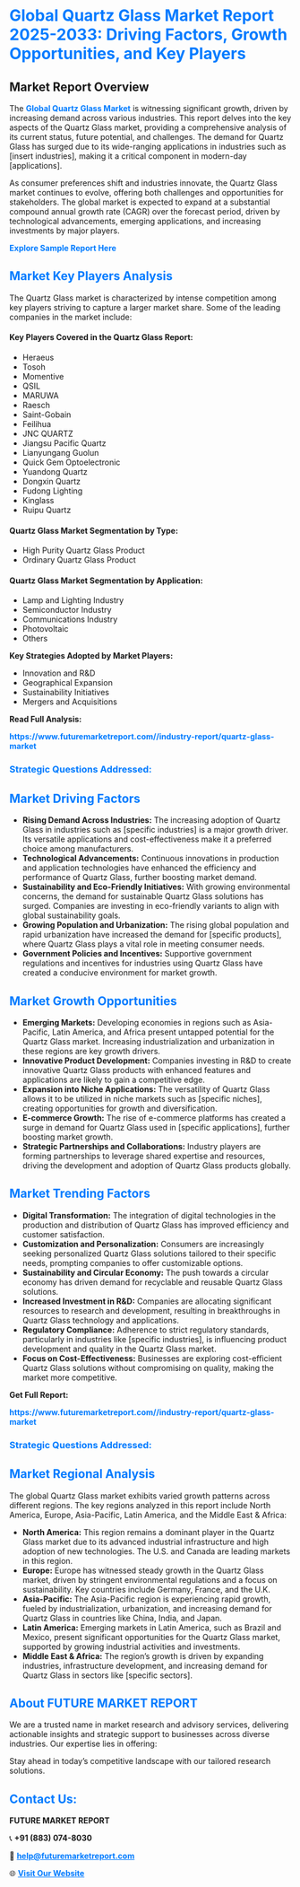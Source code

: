 <h1 style="color: #007BFF;">Global Quartz Glass Market Report 2025-2033: Driving Factors, Growth Opportunities, and Key Players</h1>

<section id="overview">
<h2>Market Report Overview</h2>
<p>The <a href="https://www.futuremarketreport.com//industry-report/quartz-glass-market" style="color: #007BFF; text-decoration: none;"><strong>Global Quartz Glass Market</strong></a> is witnessing significant growth, driven by increasing demand across various industries. This report delves into the key aspects of the Quartz Glass market, providing a comprehensive analysis of its current status, future potential, and challenges. The demand for Quartz Glass has surged due to its wide-ranging applications in industries such as [insert industries], making it a critical component in modern-day [applications].</p>
<p>As consumer preferences shift and industries innovate, the Quartz Glass market continues to evolve, offering both challenges and opportunities for stakeholders. The global market is expected to expand at a substantial compound annual growth rate (CAGR) over the forecast period, driven by technological advancements, emerging applications, and increasing investments by major players.</p>
</section>

<section id="overview">
<p><a href="https://www.futuremarketreport.com//request-sample/reportId=91321" style="color: #007BFF; text-decoration: none;"><strong>Explore Sample Report Here</strong></a></p>
</section>

<section id="key-players">
<h2 style="color: #007BFF;">Market Key Players Analysis</h2>
<p>The Quartz Glass market is characterized by intense competition among key players striving to capture a larger market share. Some of the leading companies in the market include:</p>
<h4>Key Players Covered in the Quartz Glass Report:</h4>
<ul><li>Heraeus</li><li>Tosoh</li><li>Momentive</li><li>QSIL</li><li>MARUWA</li><li>Raesch</li><li>Saint-Gobain</li><li>Feilihua</li><li>JNC QUARTZ</li><li>Jiangsu Pacific Quartz</li><li>Lianyungang Guolun</li><li>Quick Gem Optoelectronic</li><li>Yuandong Quartz</li><li>Dongxin Quartz</li><li>Fudong Lighting</li><li>Kinglass</li><li>Ruipu Quartz</li></ul>
<h4>Quartz Glass Market Segmentation by Type:</h4>
<ul><li>High Purity Quartz Glass Product</li><li>Ordinary Quartz Glass Product</li></ul>

<h4>Quartz Glass Market Segmentation by Application:</h4>
<ul><li>Lamp and Lighting Industry</li><li>Semiconductor Industry</li><li>Communications Industry</li><li>Photovoltaic</li><li>Others</li></ul>
<p><strong>Key Strategies Adopted by Market Players:</strong></p>
<ul>
<li>Innovation and R&D</li>
<li>Geographical Expansion</li>
<li>Sustainability Initiatives</li>
<li>Mergers and Acquisitions</li>
</ul>
</section>

<section>
<p><strong>Read Full Analysis: </strong></p><a href="https://www.futuremarketreport.com//industry-report/quartz-glass-market" style="color: #007BFF; text-decoration: none;"><strong>https://www.futuremarketreport.com//industry-report/quartz-glass-market</strong></a>
<h3 style="color: #007BFF;">Strategic Questions Addressed:</h3>
</section>

<section id="driving-factors">
<h2 style="color: #007BFF;">Market Driving Factors</h2>
<ul>
<li><strong>Rising Demand Across Industries:</strong> The increasing adoption of Quartz Glass in industries such as [specific industries] is a major growth driver. Its versatile applications and cost-effectiveness make it a preferred choice among manufacturers.</li>
<li><strong>Technological Advancements:</strong> Continuous innovations in production and application technologies have enhanced the efficiency and performance of Quartz Glass, further boosting market demand.</li>
<li><strong>Sustainability and Eco-Friendly Initiatives:</strong> With growing environmental concerns, the demand for sustainable Quartz Glass solutions has surged. Companies are investing in eco-friendly variants to align with global sustainability goals.</li>
<li><strong>Growing Population and Urbanization:</strong> The rising global population and rapid urbanization have increased the demand for [specific products], where Quartz Glass plays a vital role in meeting consumer needs.</li>
<li><strong>Government Policies and Incentives:</strong> Supportive government regulations and incentives for industries using Quartz Glass have created a conducive environment for market growth.</li>
</ul>
</section>

<section id="growth-opportunities">
<h2 style="color: #007BFF;">Market Growth Opportunities</h2>
<ul>
<li><strong>Emerging Markets:</strong> Developing economies in regions such as Asia-Pacific, Latin America, and Africa present untapped potential for the Quartz Glass market. Increasing industrialization and urbanization in these regions are key growth drivers.</li>
<li><strong>Innovative Product Development:</strong> Companies investing in R&D to create innovative Quartz Glass products with enhanced features and applications are likely to gain a competitive edge.</li>
<li><strong>Expansion into Niche Applications:</strong> The versatility of Quartz Glass allows it to be utilized in niche markets such as [specific niches], creating opportunities for growth and diversification.</li>
<li><strong>E-commerce Growth:</strong> The rise of e-commerce platforms has created a surge in demand for Quartz Glass used in [specific applications], further boosting market growth.</li>
<li><strong>Strategic Partnerships and Collaborations:</strong> Industry players are forming partnerships to leverage shared expertise and resources, driving the development and adoption of Quartz Glass products globally.</li>
</ul>
</section>

<section id="trending-factors">
<h2 style="color: #007BFF;">Market Trending Factors</h2>
<ul>
<li><strong>Digital Transformation:</strong> The integration of digital technologies in the production and distribution of Quartz Glass has improved efficiency and customer satisfaction.</li>
<li><strong>Customization and Personalization:</strong> Consumers are increasingly seeking personalized Quartz Glass solutions tailored to their specific needs, prompting companies to offer customizable options.</li>
<li><strong>Sustainability and Circular Economy:</strong> The push towards a circular economy has driven demand for recyclable and reusable Quartz Glass solutions.</li>
<li><strong>Increased Investment in R&D:</strong> Companies are allocating significant resources to research and development, resulting in breakthroughs in Quartz Glass technology and applications.</li>
<li><strong>Regulatory Compliance:</strong> Adherence to strict regulatory standards, particularly in industries like [specific industries], is influencing product development and quality in the Quartz Glass market.</li>
<li><strong>Focus on Cost-Effectiveness:</strong> Businesses are exploring cost-efficient Quartz Glass solutions without compromising on quality, making the market more competitive.</li>
</ul>
</section>

<section>
<p><strong>Get Full Report: </strong></p><a href="https://www.futuremarketreport.com//industry-report/quartz-glass-market" style="color: #007BFF; text-decoration: none;"><strong>https://www.futuremarketreport.com//industry-report/quartz-glass-market</strong></a>
<h3 style="color: #007BFF;">Strategic Questions Addressed:</h3>
</section>


<section id="regional-analysis">
<h2 style="color: #007BFF;">Market Regional Analysis</h2>
<p>The global Quartz Glass market exhibits varied growth patterns across different regions. The key regions analyzed in this report include North America, Europe, Asia-Pacific, Latin America, and the Middle East & Africa:</p>
<ul>
<li><strong>North America:</strong> This region remains a dominant player in the Quartz Glass market due to its advanced industrial infrastructure and high adoption of new technologies. The U.S. and Canada are leading markets in this region.</li>
<li><strong>Europe:</strong> Europe has witnessed steady growth in the Quartz Glass market, driven by stringent environmental regulations and a focus on sustainability. Key countries include Germany, France, and the U.K.</li>
<li><strong>Asia-Pacific:</strong> The Asia-Pacific region is experiencing rapid growth, fueled by industrialization, urbanization, and increasing demand for Quartz Glass in countries like China, India, and Japan.</li>
<li><strong>Latin America:</strong> Emerging markets in Latin America, such as Brazil and Mexico, present significant opportunities for the Quartz Glass market, supported by growing industrial activities and investments.</li>
<li><strong>Middle East & Africa:</strong> The region’s growth is driven by expanding industries, infrastructure development, and increasing demand for Quartz Glass in sectors like [specific sectors].</li>
</ul>
</section>

<footer>
<h2 style="color: #007BFF;">About FUTURE MARKET REPORT</h2>
<p>We are a trusted name in market research and advisory services, delivering actionable insights and strategic support to businesses across diverse industries. Our expertise lies in offering:</p>

<p>Stay ahead in today’s competitive landscape with our tailored research solutions.</p>

<h2 style="color: #007BFF;">Contact Us:</h2>
<p><strong>FUTURE MARKET REPORT</strong></p>
<p>📞 <strong>+91 (883) 074-8030</strong></p>
<p>📧 <strong><a href="mailto:help@futuremarketreport.com" style="color: #007BFF;">help@futuremarketreport.com</a></strong></p>
<p>🌐 <strong><a href="https://www.futuremarketreport.com/" style="color: #007BFF;">Visit Our Website</a></strong></p>
</footer>